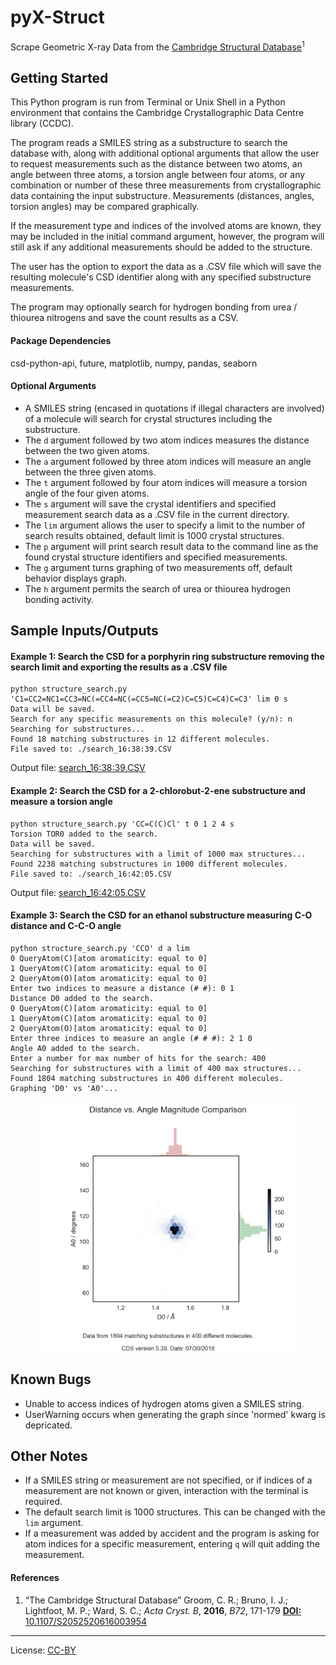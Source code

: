 pyX-Struct
=========

Scrape Geometric X-ray Data from the [Cambridge Structural Database](https://www.ccdc.cam.ac.uk/solutions/csd-system/components/csd/)<sup>1</sup> 

## Getting Started 

This Python program is run from Terminal or Unix Shell in a Python environment that
contains the Cambridge Crystallographic Data Centre library (CCDC). 

The program reads a SMILES string as a substructure to search the database with, along with additional optional arguments that allow the user to request measurements such as the distance between two atoms, an angle between three atoms, a
torsion angle between four atoms, or any combination or number of these three measurements from crystallographic data containing the input substructure. Measurements (distances, angles, torsion angles) may be compared graphically. 

If the measurement type and indices of the involved atoms are known, they
may be included in the initial command argument, however, the program will still ask if any additional measurements should be added to the structure.

The user has the option to export the data as a .CSV file which will save the resulting molecule's CSD identifier along with any specified substructure measurements. 

The program may optionally search for hydrogen bonding from urea / thiourea nitrogens and 
save the count results as a CSV.
	
#### Package Dependencies
csd-python-api, future, matplotlib, numpy, pandas, seaborn

#### Optional Arguments
* A SMILES string (encased in quotations if illegal characters are involved) of a molecule will search for crystal structures including the substructure.
* The `d` argument followed by two atom indices measures the distance between the two given atoms.
* The `a` argument followed by three atom indices will measure an angle between the three given atoms.
* The `t` argument followed by four atom indices will measure a torsion angle of the four given atoms.
* The `s` argument will save the crystal identifiers and specified measurement search data as a .CSV file in the current directory.
* The `lim` argument allows the user to specify a limit to the number of search results obtained, default limit is 1000 crystal structures.
* The `p` argument will print search result data to the command line as the found crystal structure identifiers and specified measurements.
* The `g` argument turns graphing of two measurements off, default behavior displays graph.
* The `h` argument permits the search of urea or thiourea hydrogen bonding activity.
	

## Sample Inputs/Outputs

#### Example 1: Search the CSD for a porphyrin ring substructure removing the search limit and exporting the results as a .CSV file
```
python structure_search.py 'C1=CC2=NC1=CC3=NC(=CC4=NC(=CC5=NC(=C2)C=C5)C=C4)C=C3' lim 0 s
Data will be saved.
Search for any specific measurements on this molecule? (y/n): n
Searching for substructures...
Found 18 matching substructures in 12 different molecules.
File saved to: ./search_16:38:39.CSV
```
Output file: [search_16:38:39.CSV](https://github.com/bobbypaton/pyX-Struct/blob/master/search_16:38:39.CSV)

#### Example 2: Search the CSD for a 2-chlorobut-2-ene substructure and measure a torsion angle
```
python structure_search.py 'CC=C(C)Cl' t 0 1 2 4 s
Torsion TOR0 added to the search.
Data will be saved.
Searching for substructures with a limit of 1000 max structures...
Found 2238 matching substructures in 1000 different molecules.
File saved to: ./search_16:42:05.CSV
```
Output file: [search_16:42:05.CSV](https://github.com/bobbypaton/pyX-Struct/blob/master/search_16:42:05.CSV)

#### Example 3: Search the CSD for an ethanol substructure measuring C-O distance and C-C-O angle
```
python structure_search.py 'CCO' d a lim 
0 QueryAtom(C)[atom aromaticity: equal to 0]
1 QueryAtom(C)[atom aromaticity: equal to 0]
2 QueryAtom(O)[atom aromaticity: equal to 0]
Enter two indices to measure a distance (# #): 0 1
Distance D0 added to the search.
0 QueryAtom(C)[atom aromaticity: equal to 0]
1 QueryAtom(C)[atom aromaticity: equal to 0]
2 QueryAtom(O)[atom aromaticity: equal to 0]
Enter three indices to measure an angle (# # #): 2 1 0
Angle A0 added to the search.
Enter a number for max number of hits for the search: 400
Searching for substructures with a limit of 400 max structures...
Found 1804 matching substructures in 400 different molecules.
Graphing 'D0' vs 'A0'...
```
<p align="center">
<img src=Example2Pic.png alt="Example 2 Picture" width=400 height=400 >
</p>



  
## Known Bugs
* Unable to access indices of hydrogen atoms given a SMILES string.
* UserWarning occurs when generating the graph since 'normed' kwarg is depricated.
	
## Other Notes
* If a SMILES string or measurement are not specified, or if indices of a measurement are not known or given,
	interaction with the terminal is required.
* The default search limit is 1000 structures. This can be changed with the `lim` argument.
* If a measurement was added by accident and the program is asking for atom indices for a specific measurement, entering `q` will quit adding the measurement.

#### References
1. “The Cambridge Structural Database” Groom, C. R.; Bruno, I. J.; Lightfoot, M. P.; Ward, S. C.; *Acta Cryst. B*, **2016**, *B72*, 171-179
[**DOI:** 10.1107/S2052520616003954](http://dx.doi.org/10.1107/S2052520616003954)

---
License: [CC-BY](https://creativecommons.org/licenses/by/3.0/)
